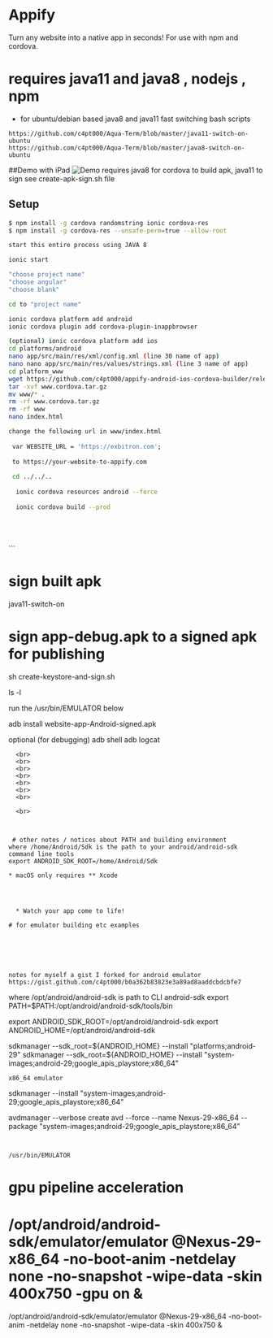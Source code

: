 # Appify
Turn any website into a native app in seconds! For use with npm and cordova.
# requires java11 and java8 , nodejs , npm
* for ubuntu/debian based java8 and java11 fast switching bash scripts
```
https://github.com/c4pt000/Aqua-Term/blob/master/java11-switch-on-ubuntu
https://github.com/c4pt000/Aqua-Term/blob/master/java8-switch-on-ubuntu
```
##Demo with iPad
![Demo](Demo.gif)
requires java8 for cordova to build apk, java11 to sign see create-apk-sign.sh file 
## Setup
```bash
$ npm install -g cordova randomstring ionic cordova-res
$ npm install -g cordova-res --unsafe-perm=true --allow-root

start this entire process using JAVA 8

ionic start

"choose project name"
"choose angular"
"choose blank"

cd to "project name"

ionic cordova platform add android
ionic cordova plugin add cordova-plugin-inappbrowser

(optional) ionic cordova platform add ios
cd platforms/android
nano app/src/main/res/xml/config.xml (line 30 name of app)
nano nano app/src/main/res/values/strings.xml (line 3 name of app)
cd platform_www
wget https://github.com/c4pt000/appify-android-ios-cordova-builder/releases/download/www/www.cordova.tar.gz
tar -xvf www.cordova.tar.gz
mv www/* .
rm -rf www.cordova.tar.gz
rm -rf www
nano index.html 

change the following url in www/index.html
 
 var WEBSITE_URL = 'https://exbitron.com';
 
 to https://your-website-to-appify.com
 
 cd ../../..
 
  ionic cordova resources android --force
  
  ionic cordova build --prod
  ```
    
  <br>
  <br>
  <br>
  ```
  
  # sign built apk
java11-switch-on

# sign app-debug.apk to a signed apk for publishing
sh create-keystore-and-sign.sh

ls -l

run the /usr/bin/EMULATOR below

adb install website-app-Android-signed.apk

optional (for debugging)
adb shell
adb logcat
```
  <br>
  <br>
  <br>
  <br>
  <br>
  <br>
  <br>

  <br>
  
 
 
 # other notes / notices about PATH and building environment
where /home/Android/Sdk is the path to your android/android-sdk command line tools
export ANDROID_SDK_ROOT=/home/Android/Sdk

* macOS only requires ** Xcode




  * Watch your app come to life!

# for emulator building etc examples






notes for myself a gist I forked for android emulator 
https://gist.github.com/c4pt000/b0a362b83823e3a89ad8aaddcbdcbfe7

```
where /opt/android/android-sdk is path to CLI android-sdk
 export PATH=$PATH:/opt/android/android-sdk/tools/bin

 export ANDROID_SDK_ROOT=/opt/android/android-sdk
 export ANDROID_HOME=/opt/android/android-sdk

sdkmanager --sdk_root=${ANDROID_HOME} --install "platforms;android-29"
sdkmanager --sdk_root=${ANDROID_HOME} --install "system-images;android-29;google_apis_playstore;x86_64"
```
x86_64 emulator 
```


sdkmanager --install "system-images;android-29;google_apis_playstore;x86_64"

avdmanager --verbose create avd --force --name Nexus-29-x86_64  --package "system-images;android-29;google_apis_playstore;x86_64" 
```


/usr/bin/EMULATOR
```
# gpu pipeline acceleration
# /opt/android/android-sdk/emulator/emulator @Nexus-29-x86_64 -no-boot-anim -netdelay none -no-snapshot -wipe-data -skin 400x750 -gpu on &
/opt/android/android-sdk/emulator/emulator @Nexus-29-x86_64 -no-boot-anim -netdelay none -no-snapshot -wipe-data -skin 400x750 &

```


